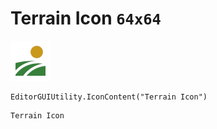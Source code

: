 # Terrain Icon `64x64`
<img src="/img/Terrain%20Icon.png" width=64 height=64>

``` CSharp
EditorGUIUtility.IconContent("Terrain Icon")
```
```
Terrain Icon
```

